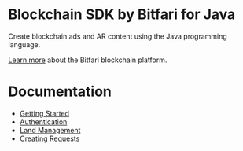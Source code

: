 # Blockchain SDK by Bitfari for Java
Create blockchain ads and AR content using the Java programming language.

[Learn more](https://bitfari.org/) about the Bitfari blockchain platform.


Documentation
=================
   * [Getting Started](TODO)
   * [Authentication](TODO)
   * [Land Management](TODO)
   * [Creating Requests](TODO)

